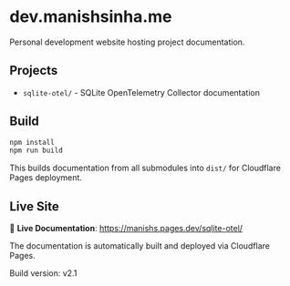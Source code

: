 # dev.manishsinha.me

Personal development website hosting project documentation.

## Projects

- `sqlite-otel/` - SQLite OpenTelemetry Collector documentation

## Build

```bash
npm install
npm run build
```

This builds documentation from all submodules into `dist/` for Cloudflare Pages deployment.

## Live Site

🚀 **Live Documentation**: https://manishs.pages.dev/sqlite-otel/

The documentation is automatically built and deployed via Cloudflare Pages.

Build version: v2.1